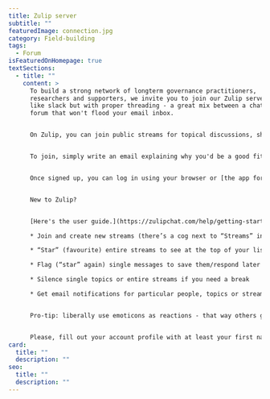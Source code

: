 ```yaml
---
title: Zulip server
subtitle: ""
featuredImage: connection.jpg
category: Field-building
tags:
  - Forum
isFeaturedOnHomepage: true
textSections:
  - title: ""
    content: >
      To build a strong network of longterm governance practitioners,
      researchers and supporters, we invite you to join our Zulip server. It's
      like slack but with proper threading - a great mix between a chat and a
      forum that won't flood your email inbox.


      On Zulip, you can join public streams for topical discussions, sharing updates, job postings and more. You can also have private chats with others - one-on-one or in groups.


      To join, simply write an email explaining why you'd be a good fit for our network to network@simoninstitute.ch.


      Once signed up, you can log in using your browser or [the app for your phone](https://play.google.com/store/apps/details?id=com.zulipmobile&hl=en_US) at [longtermov.zulipchat.com](https://longtermov.zulipchat.com).


      New to Zulip?


      [Here's the user guide.](https://zulipchat.com/help/getting-started-with-zulip) You can:

      * Join and create new streams (there’s a cog next to “Streams” in the left panel, if clicked, a tab in the pop-up window shows “All streams”, as well as a “+” to create new ones)

      * “Star” (favourite) entire streams to see at the top of your list

      * Flag (“star” again) single messages to save them/respond later

      * Silence single topics or entire streams if you need a break

      * Get email notifications for particular people, topics or streams


      Pro-tip: liberally use emoticons as reactions - that way others get feedback despite you not saying anything.


      Please, fill out your account profile with at least your first name, a profile picture and a short bio. That makes it easier to get a feel for who’s who.
card:
  title: ""
  description: ""
seo:
  title: ""
  description: ""
---
```

